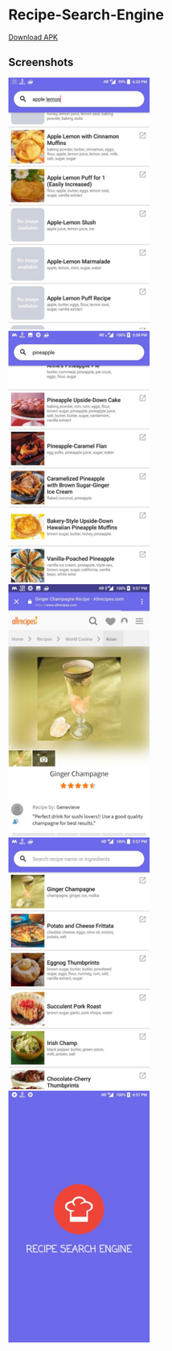 # Recipe-Search-Engine

<a href="https://github.com/deval93/Recipe-Search-Engine/blob/master/apk/app-debug.apk">Download APK</a>

## Screenshots

<img height="500px" src="https://github.com/deval93/Recipe-Search-Engine/blob/master/screenshots/1.jpg">
<img height="500px" src="https://github.com/deval93/Recipe-Search-Engine/blob/master/screenshots/2.jpg">
<img height="500px" src="https://github.com/deval93/Recipe-Search-Engine/blob/master/screenshots/3.jpg">
<img height="500px" src="https://github.com/deval93/Recipe-Search-Engine/blob/master/screenshots/4.jpg">
<img height="500px" src="https://github.com/deval93/Recipe-Search-Engine/blob/master/screenshots/5.jpg">
